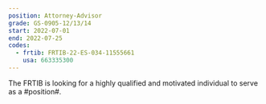 ```yaml
---
position: Attorney-Advisor
grade: GS-0905-12/13/14
start: 2022-07-01
end: 2022-07-25
codes:
  - frtib: FRTIB-22-ES-034-11555661
    usa: 663335300
---
```


The FRTIB is looking for a highly qualified and motivated individual to serve as a #position#.
